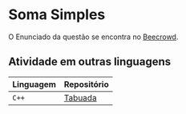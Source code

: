 
# Soma Simples

O Enunciado da questão se encontra no [Beecrowd](https://www.beecrowd.com.br/judge/pt/problems/view/1078).


## Atividade em outras linguagens


| Linguagem   | Repositório                           |
| :---------- | :---------------------------------- |
| `C++` | [Tabuada](./C++/) |


